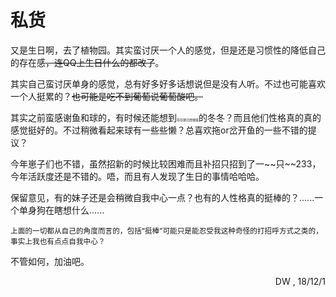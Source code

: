 # 私货
<p>又是生日啊，去了植物园。其实蛮讨厌一个人的感觉，但是还是习惯性的降低自己的存在感<del>，连QQ上生日什么的都改了</del>。</p>

<p>其实自己蛮讨厌单身的感觉，总有好多好多话想说但是没有人听。不过也可能喜欢一个人挺累的？<del>也可能是吃不到葡萄说葡萄酸吧。</del></p>

<p>其实之前蛮感谢鱼和球的，有时候还能想到<span style="font-size: 5px">存在感已经很低</span>的冬冬？而且他们性格真的真的感觉挺好的。不过稍微看起来球有一些些懒？总喜欢拖or岔开鱼的一些不错的提议？ </p>

<p>今年崽子们也不错，虽然招新的时候比较困难而且补招只招到了一~~只~~233，今年活跃度还是不错的。唔，而且有人发现了生日的事情哈哈哈。</p>

<p>保留意见，有的妹子还是会稍微自我中心一点？也有的人性格真的挺棒的？......一个单身狗在瞎想什么......</p>

<p><small>上面的一切都从自己的角度而言的，包括“挺棒”可能只是能忍受我这种奇怪的打招呼方式之类的，事实上我也有点点自我中心？</small></p>

<p>不管如何，加油吧。</p>

<p style="text-align: right">DW , 18/12/1</p>
